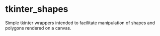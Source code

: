 # tkinter_shapes
Simple tkinter wrappers intended to facilitate manipulation of shapes and polygons rendered on a canvas.
